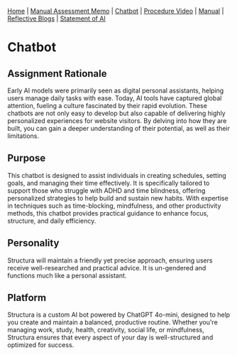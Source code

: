 [Home](index.md) | [Manual Assessment Memo](manual_assessment_memo.md) | [Chatbot](chatbot.md) | [Procedure Video](procedure_video.md) | [Manual](manual.md) | [Reflective Blogs](reflective_blogs.md) | [Statement of AI](AIstatement.md) 

# Chatbot

## Assignment Rationale
Early AI models were primarily seen as digital personal assistants, helping users manage daily tasks with ease. Today, AI tools have captured global attention, fueling a culture fascinated by their rapid evolution. These chatbots are not only easy to develop but also capable of delivering highly personalized experiences for website visitors. By delving into how they are built, you can gain a deeper understanding of their potential, as well as their limitations.

## Purpose
This chatbot is designed to assist individuals in creating schedules, setting goals, and managing their time effectively. It is specifically tailored to support those who struggle with ADHD and time blindness, offering personalized strategies to help build and sustain new habits. With expertise in techniques such as time-blocking, mindfulness, and other productivity methods, this chatbot provides practical guidance to enhance focus, structure, and daily efficiency.

## Personality
Structura will maintain a friendly yet precise approach, ensuring users receive well-researched and practical advice. It is un-gendered and functions much like a personal assistant. 

## Platform
Structura is a custom AI bot powered by ChatGPT 4o-mini, designed to help you create and maintain a balanced, productive routine. Whether you're managing work, study, health, creativity, social life, or mindfulness, Structura ensures that every aspect of your day is well-structured and optimized for success.

<html lang="en">
<head>
    <meta charset="UTF-8">
    <meta name="viewport" content="width=device-width, initial-scale=1.0">
    <title>Structura Chatbot</title>
    <style>
        /* Styling for the button */
        button {
            font-size: 18px;
            padding: 10px 20px;
            background-color: #87A96B;
            color: white;
            border: 10px solid;
            border-image-source: url('https://example.com/floral-border.png'); /* Replace with your floral image */
            border-image-slice: 30;
            border-radius: 5px;
            cursor: pointer;
        }

        button:hover {
            background-color: #6F8F57; /* Change color on hover */
        }
    </style>
</head>
<body>
    <a href="https://box.boodle.ai/a/@Structura" target="_blank">
        <button>
            Talk to Structura!
        </button>
    </a>
</body>
</html>



AI statement ChatGPT GPT-4o was utilized in the creation of this page, serving as a tool for spellchecking and ensuring clarity and consistency. Powered by ChatGPT GPT-4o
